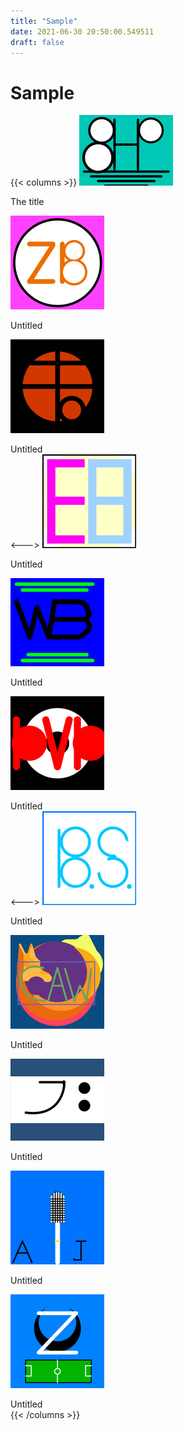 ```yaml
---
title: "Sample"
date: 2021-06-30 20:50:00.549511
draft: false
---
```


# Sample

{{< columns >}}
[![The title](./images/thumb_a3e4c372-da0e-11eb-be86-60f262b60b65.png)](a578ed4c-da0e-11eb-b1e9-60f262b60b65)

The title<br>

[![Untitled](./images/thumb_a3ed4eed-da0e-11eb-9fc8-60f262b60b65.png)](a57912d1-da0e-11eb-8a39-60f262b60b65)

Untitled<br>

[![Untitled](./images/thumb_a3f27f2a-da0e-11eb-91f5-60f262b60b65.png)](a579881c-da0e-11eb-bb0f-60f262b60b65)

Untitled<br>
<--->
[![Untitled](./images/thumb_a3f73a8d-da0e-11eb-bae1-60f262b60b65.png)](a579af17-da0e-11eb-9a3e-60f262b60b65)

Untitled<br>

[![Untitled](./images/thumb_a3fcdf72-da0e-11eb-b80e-60f262b60b65.png)](a579af18-da0e-11eb-8519-60f262b60b65)

Untitled<br>

[![Untitled](./images/thumb_a401e868-da0e-11eb-9486-60f262b60b65.png)](a579d618-da0e-11eb-a15a-60f262b60b65)

Untitled<br>
<--->
[![Untitled](./images/thumb_a407dbcf-da0e-11eb-9822-60f262b60b65.png)](a579d619-da0e-11eb-b57f-60f262b60b65)

Untitled<br>

[![Untitled](./images/thumb_a40cbdd9-da0e-11eb-addb-60f262b60b65.png)](a579fd0f-da0e-11eb-9db0-60f262b60b65)

Untitled<br>

[![Untitled](./images/thumb_a4132675-da0e-11eb-838d-60f262b60b65.png)](a579fd10-da0e-11eb-b76c-60f262b60b65)

Untitled<br>

[![Untitled](./images/thumb_a41a7970-da0e-11eb-8a25-60f262b60b65.png)](a579fd11-da0e-11eb-84b4-60f262b60b65)

Untitled<br>

[![Untitled](./images/thumb_a41f0d4d-da0e-11eb-8564-60f262b60b65.png)](a57a2427-da0e-11eb-8349-60f262b60b65)

Untitled<br>
{{< /columns >}}